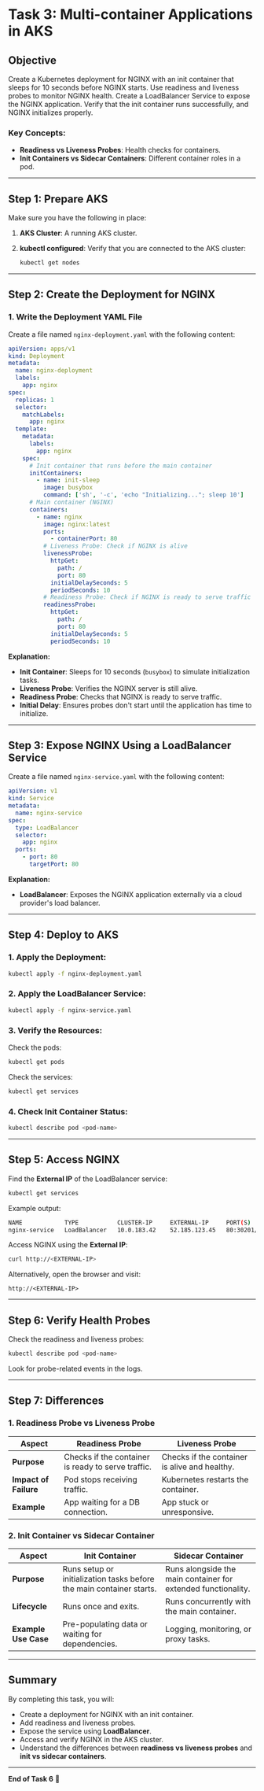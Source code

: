 # Task 3: Multi-container Applications in AKS

## Objective
Create a Kubernetes deployment for NGINX with an init container that sleeps for 10 seconds before NGINX starts. Use readiness and liveness probes to monitor NGINX health. Create a LoadBalancer Service to expose the NGINX application. Verify that the init container runs successfully, and NGINX initializes properly.

### Key Concepts:
- **Readiness vs Liveness Probes**: Health checks for containers.
- **Init Containers vs Sidecar Containers**: Different container roles in a pod.

---

## Step 1: Prepare AKS

Make sure you have the following in place:

1. **AKS Cluster**: A running AKS cluster.
2. **kubectl configured**: Verify that you are connected to the AKS cluster:

   ```bash
   kubectl get nodes
   ```

---

## Step 2: Create the Deployment for NGINX

### 1. Write the Deployment YAML File

Create a file named `nginx-deployment.yaml` with the following content:

```yaml
apiVersion: apps/v1
kind: Deployment
metadata:
  name: nginx-deployment
  labels:
    app: nginx
spec:
  replicas: 1
  selector:
    matchLabels:
      app: nginx
  template:
    metadata:
      labels:
        app: nginx
    spec:
      # Init container that runs before the main container
      initContainers:
        - name: init-sleep
          image: busybox
          command: ['sh', '-c', 'echo "Initializing..."; sleep 10']
      # Main container (NGINX)
      containers:
        - name: nginx
          image: nginx:latest
          ports:
            - containerPort: 80
          # Liveness Probe: Check if NGINX is alive
          livenessProbe:
            httpGet:
              path: /
              port: 80
            initialDelaySeconds: 5
            periodSeconds: 10
          # Readiness Probe: Check if NGINX is ready to serve traffic
          readinessProbe:
            httpGet:
              path: /
              port: 80
            initialDelaySeconds: 5
            periodSeconds: 10
```

**Explanation:**
- **Init Container**: Sleeps for 10 seconds (`busybox`) to simulate initialization tasks.
- **Liveness Probe**: Verifies the NGINX server is still alive.
- **Readiness Probe**: Checks that NGINX is ready to serve traffic.
- **Initial Delay**: Ensures probes don't start until the application has time to initialize.

---

## Step 3: Expose NGINX Using a LoadBalancer Service

Create a file named `nginx-service.yaml` with the following content:

```yaml
apiVersion: v1
kind: Service
metadata:
  name: nginx-service
spec:
  type: LoadBalancer
  selector:
    app: nginx
  ports:
    - port: 80
      targetPort: 80
```

**Explanation:**
- **LoadBalancer**: Exposes the NGINX application externally via a cloud provider's load balancer.

---

## Step 4: Deploy to AKS

### 1. Apply the Deployment:

```bash
kubectl apply -f nginx-deployment.yaml
```

### 2. Apply the LoadBalancer Service:

```bash
kubectl apply -f nginx-service.yaml
```

### 3. Verify the Resources:

Check the pods:

```bash
kubectl get pods
```

Check the services:

```bash
kubectl get services
```

### 4. Check Init Container Status:

```bash
kubectl describe pod <pod-name>
```

---

## Step 5: Access NGINX

Find the **External IP** of the LoadBalancer service:

```bash
kubectl get services
```

Example output:

```bash
NAME            TYPE           CLUSTER-IP     EXTERNAL-IP     PORT(S)        AGE
nginx-service   LoadBalancer   10.0.183.42    52.185.123.45   80:30201/TCP   2m
```

Access NGINX using the **External IP**:

```bash
curl http://<EXTERNAL-IP>
```

Alternatively, open the browser and visit:

```
http://<EXTERNAL-IP>
```

---

## Step 6: Verify Health Probes

Check the readiness and liveness probes:

```bash
kubectl describe pod <pod-name>
```

Look for probe-related events in the logs.

---

## Step 7: Differences

### 1. Readiness Probe vs Liveness Probe

| Aspect              | Readiness Probe                        | Liveness Probe                        |
|---------------------|----------------------------------------|---------------------------------------|
| **Purpose**         | Checks if the container is ready to serve traffic. | Checks if the container is alive and healthy. |
| **Impact of Failure** | Pod stops receiving traffic.          | Kubernetes restarts the container.    |
| **Example**         | App waiting for a DB connection.       | App stuck or unresponsive.            |

### 2. Init Container vs Sidecar Container

| Aspect               | Init Container                       | Sidecar Container                     |
|----------------------|--------------------------------------|---------------------------------------|
| **Purpose**          | Runs setup or initialization tasks before the main container starts. | Runs alongside the main container for extended functionality. |
| **Lifecycle**        | Runs once and exits.                 | Runs concurrently with the main container. |
| **Example Use Case** | Pre-populating data or waiting for dependencies. | Logging, monitoring, or proxy tasks.  |

---

## Summary

By completing this task, you will:

- Create a deployment for NGINX with an init container.
- Add readiness and liveness probes.
- Expose the service using **LoadBalancer**.
- Access and verify NGINX in the AKS cluster.
- Understand the differences between **readiness vs liveness probes** and **init vs sidecar containers**.

---

**End of Task 6** 🚀

